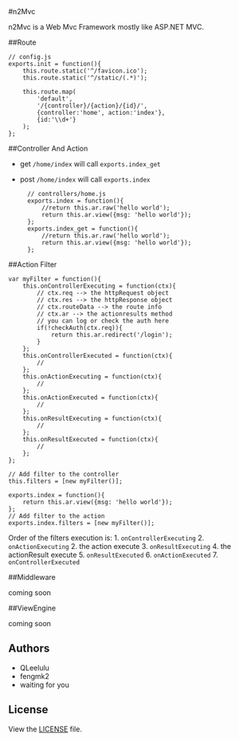 #n2Mvc

  n2Mvc is a Web Mvc Framework mostly like ASP.NET MVC.

##Route
    
    // config.js
    exports.init = function(){
        this.route.static('^/favicon.ico');
        this.route.static('^/static/(.*)');
        
        this.route.map(
            'default',
            '/{controller}/{action}/{id}/',
            {controller:'home', action:'index'},
            {id:'\\d+'}
        );
    };

##Controller And Action

+ get  `/home/index` will call `exports.index_get`
+ post `/home/index` will call `exports.index`

        // controllers/home.js
        exports.index = function(){
            //return this.ar.raw('hello world');
            return this.ar.view({msg: 'hello world'});
        };
        exports.index_get = function(){
            //return this.ar.raw('hello world');
            return this.ar.view({msg: 'hello world'});
        };


##Action Filter

    var myFilter = function(){
        this.onControllerExecuting = function(ctx){
            // ctx.req --> the httpRequest object
            // ctx.res --> the httpResponse object
            // ctx.routeData --> the route info
            // ctx.ar --> the actionresults method
            // you can log or check the auth here
            if(!checkAuth(ctx.req)){
                return this.ar.redirect('/login');
            }
        };
        this.onControllerExecuted = function(ctx){
            //
        };
        this.onActionExecuting = function(ctx){
            //
        };
        this.onActionExecuted = function(ctx){
            //
        };
        this.onResultExecuting = function(ctx){
            //
        };
        this.onResultExecuted = function(ctx){
            //
        };
    };
    
    // Add filter to the controller
    this.filters = [new myFilter()];
    
    exports.index = function(){
        return this.ar.view({msg: 'hello world'});
    };
    // Add filter to the action
    exports.index.filters = [new myFilter()];

  Order of the filters execution is:
    1. `onControllerExecuting`
    2. `onActionExecuting`
    2.  the action execute
    3. `onResultExecuting`
    4.  the actionResult execute
    5. `onResultExecuted`
    6. `onActionExecuted`
    7. `onControllerExecuted`

##Middleware

  coming soon

##ViewEngine

  coming soon
  
## Authors

 - QLeelulu
 - fengmk2
 - waiting for you


## License

View the [LICENSE](https://github.com/senchalabs/connect/blob/master/LICENSE) file.
